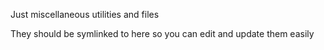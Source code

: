 Just miscellaneous utilities and files

They should be symlinked to here so you can edit and update them easily

